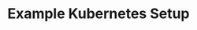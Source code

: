 ---
layout: default
title: Example Kubernetes Setup
parent: Kubernetes Event Driven Autoscaler
nav_order: 2
---